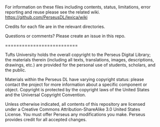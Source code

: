 
For information on these files including contents, status, limitations, error reporting and reuse please see the related wiki. https://github.com/PerseusDL/lexica/wiki

Credits for each file are in the relevant directories.

Questions or comments? Please create an issue in this repo.

==========================

Tufts University holds the overall copyright to the Perseus Digital Library; the materials therein (including all texts, translations, images, descriptions, drawings, etc.) are provided for the personal use of students, scholars, and the public.

Materials within the Perseus DL have varying copyright status: please contact the project for more information about a specific component or object. Copyright is protected by the copyright laws of the United States and the Universal Copyright Convention.

Unless otherwise indicated, all contents of this repository are licensed under a Creative Commons Attribution-ShareAlike 3.0 United States License. You must offer Perseus any modifications you make. Perseus provides credit for all accepted changes. 
